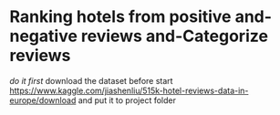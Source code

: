 # Ranking hotels from positive and-negative reviews and-Categorize reviews

*do it first*
download the dataset before start https://www.kaggle.com/jiashenliu/515k-hotel-reviews-data-in-europe/download 
and put it to project folder
